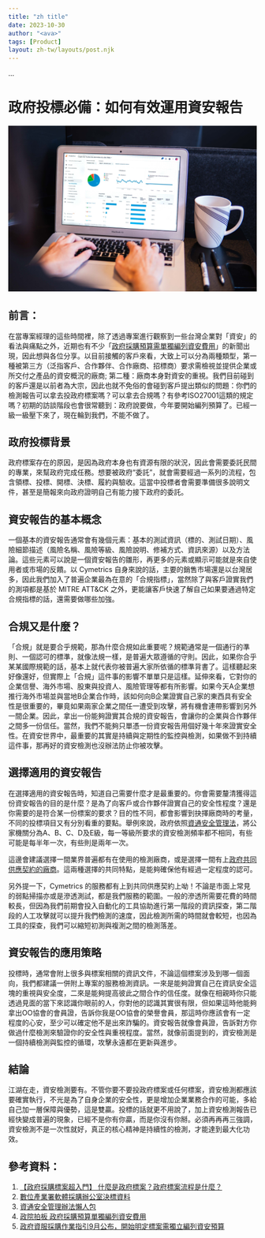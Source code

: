 ```yaml
---
title: "zh title"
date: 2023-10-30
author: "<ava>"
tags: [Product]
layout: zh-tw/layouts/post.njk
---
```


...
# 政府投標必備：如何有效運用資安報告

![](/img/posts/ava/workflow.process/procurment.jpg)

## 前言：
在當專案經理的這些時間裡，除了透過專案進行觀察到一些台灣企業對「資安」的看法與痛點之外，近期也有不少「[政府採購預算需單獨編列資安費用](https://www.ithome.com.tw/news/158882)」的新聞出現，因此想與各位分享。以目前接觸的客戶來看，大致上可以分為兩種類型，第一種被第三方（泛指客戶、合作夥伴、合作廠商、招標商）要求需檢視並提供企業或所交付之產品的資安概況的廠商; 第二種：廠商本身對資安的重視。我們目前碰到的客戶還是以前者為大宗，因此也就不免俗的會碰到客戶提出類似的問題：<!-- summary -->你們的檢測報告可以拿去投政府標案嗎？可以拿去合規嗎？有參考ISO27001這類的規定嗎？初期的訪談階段也會很常聽到：政府說要做，今年要開始編列預算了。已經一級一級壓下來了，現在輪到我們，不能不做了。<!-- summary -->

## 政府投標背景
政府標案存在的原因，是因為政府本身也有資源有限的狀況，因此會需要委託民間的專業，來幫政府完成任務。想要被政府“委託”，就會需要經過一系列的流程，包含領標、投標、開標、決標、履約與驗收。這當中投標者會需要準備很多說明文件，甚至是簡報來向政府證明自己有能力接下政府的委託。


## 資安報告的基本概念
一個基本的資安報告通常會有幾個元素：基本的測試資訊（標的、測試日期）、風險細節描述（風險名稱、風險等級、風險說明、修補方式、資訊來源）以及方法論。這些元素可以說是一個資安報告的雛形，再更多的元素或顯示可能就是來自使用者或市場的反饋。以 Cymetrics 自身來說的話，主要的銷售市場還是以台灣居多，因此我們加入了普遍企業最為在意的「合規指標」，當然除了與客戶證實我們的測項都是基於 MITRE ATT&CK 之外，更能讓客戶快速了解自己如果要通過特定合規指標的話，還需要做哪些加強。

## 合規又是什麼？
「合規」就是要合乎規範，那為什麼合規如此重要呢？規範通常是一個通行的準則、一個認可的標準，就像法規一樣，是普遍大眾遵循的守則。因此，如果你合乎某某國際規範的話，基本上就代表你被普遍大家所依循的標準背書了。這樣聽起來好像還好，但實際上「合規」這件事的影響不單單只是這樣。延伸來看，它對你的企業信譽、海外市場、股東與投資人、風險管理等都有所影響。如果今天A企業想推行海外市場並與當地B企業合作時，該如何向B企業證實自己家的東西具有安全性是很重要的，畢竟如果兩家企業之間任一遭受到攻擊，將有機會連帶影響到另外一間企業。因此，拿出一份能夠證實其合規的資安報告，會讓你的企業與合作夥伴之間多一份信任。當然，我們不能夠只單憑一份資安報告用個好幾十年來證實安全性。在資安世界中，最重要的其實是持續與定期性的監控與檢測，如果做不到持續這件事，那再好的資安檢測也沒辦法防止你被攻擊。

## 選擇適用的資安報告
在選擇適用的資安報告時，知道自己需要什麼才是最重要的。你會需要釐清獲得這份資安報告的目的是什麼？是為了向客戶或合作夥伴證實自己的安全性程度？還是你需要的是符合某一份標案的要求？目的性不同，都會影響到抉擇廠商時的考量，不同的投標項目又有分別看重的要點。舉例來說，政府依照[資通安全管理法](https://www.acw.org.tw/Match/Default.aspx?subID=38)，將公家機關分為A、B、C、D及E級，每一等級所要求的資安檢測頻率都不相同，有些可能是每半年一次，有些則是兩年一次。

這邊會建議選擇一間業界普遍都有在使用的檢測廠商，或是選擇一間有上[政府共同供應契約的廠商](https://www.spo.org.tw/%E4%B8%8B%E8%BC%89%E5%B0%88%E5%8D%80/%E6%A8%99%E6%A1%88%E8%B3%87%E6%96%99%E4%B8%8B%E8%BC%89/%E6%B1%BA%E6%A8%99%E8%B3%87%E6%96%99/)。這兩種選擇的共同特點，是能夠確保他有經過一定程度的認可。

另外提一下，Cymetrics 的服務都有上到共同供應契約上呦！不論是市面上常見的弱點掃描亦或是滲透測試，都是我們服務的範圍。一般的滲透所需要花費的時間較長，但因為我們前期會投入自動化的工具協助進行第一階段的資訊探查，第二階段的人工攻擊就可以提升我們檢測的速度，因此檢測所需的時間就會較短，也因為工具的探查，我們可以縮短初測與複測之間的檢測落差。

## 資安報告的應用策略
投標時，通常會附上很多與標案相關的資訊文件，不論這個標案涉及到哪一個面向，我們都建議一併附上專案的服務檢測資訊。一來是能夠證實自己在資訊安全這塊的重視與安全度，二來是能夠提高彼此之間合作的信任度。就像在相親時你只能透過見面的當下來認識你眼前的人，你對他的認識其實很有限，但如果這時他能夠拿出OO協會的會員證，告訴你我是OO協會的榮譽會員，那這時你應該會有一定程度的心安，至少可以確定他不是出來詐騙的。資安報告就像會員證，告訴對方你做過什麼檢測來驗證你的安全性與重視程度。當然，就像前面提到的，資安檢測是一個持續檢測與監控的循環，攻擊永遠都在更新與進步。


## 結論
江湖在走，資安檢測要有。不管你要不要投政府標案或任何標案，資安檢測都應該要確實執行，不光是為了自身企業的安全性，更是增加企業業務合作的可能，多給自己加一層保障與優勢，這是雙贏。投標的話就更不用說了，加上資安檢測報告已經快變成普遍的現象，已經不是你有你贏，而是你沒有你掰。必須再再再三強調，資安檢測不是一次性就好，真正的核心精神是持續性的檢測，才能達到最大化功效。

## 參考資料：

1. [【政府採購標案超入門】 什麼是政府標案？政府標案流程是什麼？](https://lichengyin.medium.com/%E6%94%BF%E5%BA%9C%E6%8E%A1%E8%B3%BC%E6%A8%99%E6%A1%88%E8%B6%85%E5%85%A5%E9%96%80-%E4%BB%80%E9%BA%BC%E6%98%AF%E6%94%BF%E5%BA%9C%E6%A8%99%E6%A1%88-%E6%94%BF%E5%BA%9C%E6%A8%99%E6%A1%88%E6%B5%81%E7%A8%8B%E6%98%AF%E4%BB%80%E9%BA%BC-739671ad956a)
2. [數位產業署軟體採購辦公室決標資料](https://www.spo.org.tw/%E4%B8%8B%E8%BC%89%E5%B0%88%E5%8D%80/%E6%A8%99%E6%A1%88%E8%B3%87%E6%96%99%E4%B8%8B%E8%BC%89/%E6%B1%BA%E6%A8%99%E8%B3%87%E6%96%99/)
3. [資通安全管理辦法懶人包](https://www.acw.org.tw/Match/Default.aspx?subID=38)
4. [政院拍板 政府採購預算單獨編列資安費用](https://news.ltn.com.tw/news/politics/breakingnews/4449249)
5. [政府資服採購作業指引9月公布，開始明定標案需獨立編列資安預算](https://www.ithome.com.tw/news/158882)
